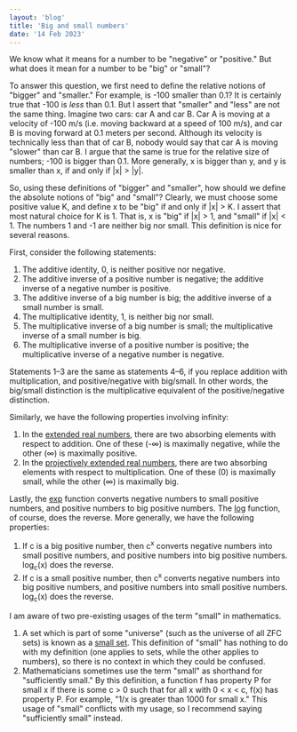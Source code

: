 ```yaml
---
layout: 'blog'
title: 'Big and small numbers'
date: '14 Feb 2023'
---
```


We know what it means for a number to be "negative" or "positive." But 
what does it mean for a number to be "big" or "small"?

To answer this question, we first need to define the relative notions of 
"bigger" and "smaller." For example, is -100 smaller than 0.1? It is 
certainly true that -100 is _less_ than 0.1. But I assert that "smaller" 
and "less" are not the same thing. Imagine two cars: car A and car B. Car 
A is moving at a velocity of -100 m/s (i.e. moving backward at a speed 
of 100 m/s), and car B is moving forward at 0.1 meters per second. 
Although its velocity is technically less than that of car B, nobody would 
say that car A is moving "slower" than car B. I argue that the same is 
true for the relative size of numbers; -100 is bigger than 0.1. More 
generally, x is bigger than y, and y is smaller than x, if and only if 
|x| > |y|.

So, using these definitions of "bigger" and "smaller", how should we 
define the absolute notions of "big" and "small"? Clearly, we must choose
some positive value K, and define x to be "big" if and only if |x| > K.
I assert that most natural choice for K is 1. That is, x is "big" if 
|x| > 1, and "small" if |x| < 1. The numbers 1 and -1 are neither big
nor small. This definition is nice for several reasons.

First, consider the following statements:

1. The additive identity, 0, is neither positive nor negative.
2. The additive inverse of a positive number is negative; the additive inverse of a negative number is positive.
3. The additive inverse of a big number is big; the additive inverse of a small number is small.
4. The multiplicative identity, 1, is neither big nor small.
5. The multiplicative inverse of a big number is small; the multiplicative inverse of a small number is big.
6. The multiplicative inverse of a positive number is positive; the multiplicative inverse of a negative number is negative. 

Statements 1&ndash;3 are the same as statements 4&ndash;6, if you replace addition with multiplication, and 
positive/negative with big/small. In other words, the big/small distinction is the multiplicative equivalent of the 
positive/negative distinction.

Similarly, we have the following properties involving infinity:

1. In the [extended real numbers](https://en.wikipedia.org/wiki/Extended_real_number_line), there are two absorbing elements 
with respect to addition. One of these (-∞) is maximally negative, while the other (∞) is maximally positive.
2. In the [projectively extended real numbers](https://en.wikipedia.org/wiki/Projectively_extended_real_line), there are two 
absorbing elements with respect to multiplication. One of these (0) is maximally small, while the other (∞) is maximally big.

Lastly, the [exp](https://en.wikipedia.org/wiki/Exponential_function) function converts negative numbers to small positive numbers, and positive numbers to big positive numbers. The [log](https://en.wikipedia.org/wiki/Natural_logarithm) function, of course, does the reverse. More generally, we have the following properties:

1. If c is a big positive number, then c<sup>x</sup> converts negative numbers into small positive numbers, and positive numbers into big positive numbers. log<sub>c</sub>(x) does the reverse.
2. If c is a small positive number, then c<sup>x</sup> converts negative numbers into big positive numbers, and positive numbers into small positive numbers. log<sub>c</sub>(x) does the reverse.

I am aware of two pre-existing usages of the term "small" in mathematics.

1. A set which is part of some "universe" (such as the universe of all ZFC sets) is known as a [small set](https://en.wikipedia.org/wiki/Small_set_(category_theory)). This definition of "small" has nothing to do with my definition (one applies to sets, while the other applies to numbers), so there is no context in which they could be confused. 
2. Mathematicians sometimes use the term "small" as shorthand for "sufficiently small." By this definition, a function f has property P for small x if there is some c > 0 such that for all x with 0 < x < c, f(x) has property P. For example, "1/x is greater than 1000 for small x." This usage of "small" conflicts with my usage, so I recommend saying "sufficiently small" instead.







 
